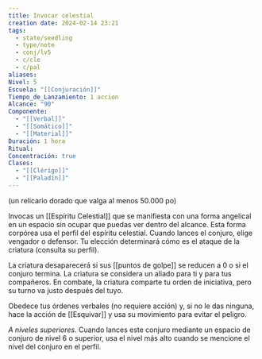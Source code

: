 ```yaml
---
title: Invocar celestial
creation date: 2024-02-14 23:21
tags:
  - state/seedling
  - type/note
  - conj/lv5
  - c/cle
  - c/pal
aliases: 
Nivel: 5
Escuela: "[[Conjuración]]"
Tiempo_de_Lanzamiento: 1 accion
Alcance: "90"
Componente:
  - "[[Verbal]]"
  - "[[Somático]]"
  - "[[Material]]"
Duración: 1 hora
Ritual: 
Concentración: true
Clases:
  - "[[Clérigo]]"
  - "[[Paladín]]"
---
```

(un relicario dorado que valga al menos 50.000 po)

Invocas un [[Espíritu Celestial]] que se manifiesta con una forma angelical en un espacio sin ocupar que puedas ver dentro del alcance. Esta forma corpórea usa el perfil del espíritu celestial. Cuando lances el conjuro, elige vengador o defensor. Tu elección determinará cómo es el ataque de la criatura (consulta su perfil).

La criatura desaparecerá si sus [[puntos de golpe]] se reducen a 0 o si el conjuro termina. La criatura se considera un aliado para ti y para tus compañeros. En combate, la criatura comparte tu orden de iniciativa, pero su turno va justo después del tuyo.

Obedece tus órdenes verbales (no requiere acción) y, si no le das ninguna, hace la acción de [[Esquivar]] y usa su movimiento para evitar el peligro.

*A niveles superiores*. Cuando lances este conjuro mediante un espacio de conjuro de nivel 6 o
superior, usa el nivel más alto cuando se mencione el nivel del conjuro en el perfil.
